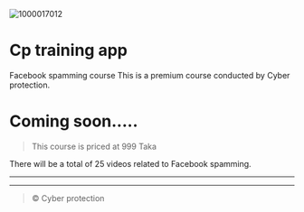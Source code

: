 ![1000017012](https://github.com/cp-info/Cp-training-app/assets/158504182/ddb03bb6-05ae-4822-8c44-a2790f41b6e7)

# Cp training app
Facebook spamming course This is a premium course conducted by Cyber ​​protection.

# Coming soon..... 

> This course is priced at 999 Taka

  
There will be a total of 25 videos related to Facebook spamming.

----------------------------------------
----------------------------------------

> © Cyber protection
